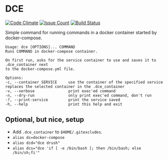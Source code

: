 DCE
===

[![Code Climate](https://codeclimate.com/github/xendk/dce/badges/gpa.svg)](https://codeclimate.com/github/xendk/dce)
[![Issue Count](https://codeclimate.com/github/xendk/dce/badges/issue_count.svg)](https://codeclimate.com/github/xendk/dce)
[![Build Status](https://travis-ci.org/xendk/dce.svg?branch=master)](https://travis-ci.org/xendk/dce)

Simple command for running commands in a docker container started by
docker-compose.

```shell
Usage: dce [OPTIONS]... COMMAND
Runs COMMAND in docker-compose container.

On first run, asks for the service container to use and saves it to .dce_container next
to the docker-compose.yml file.

Options:
-c, --container SERVICE     use the container of the specified service
replaces the selected container in the .dce_container
-v, --verbose               print exec'ed command
-n, --dry-run               only print exec'ed command, don't run
-?, --print-service         print the service saved
-h, --help                  print this help and exit
```

Optional, but nice, setup
-------------------------

* Add `.dce_container` to `$HOME/.gitexcludes`.
* `alias dc=docker-compose`
* `alias dcd="dce drush"`
* `alias dcs="dce 'if [ -e /bin/bash ]; then /bin/bash; else /bin/sh;fi'"`
